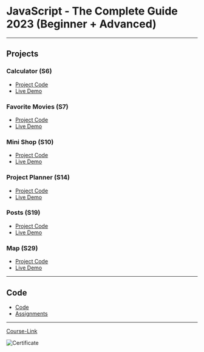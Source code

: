 # JavaScript - The Complete Guide 2023 (Beginner + Advanced)

---

## Projects

### Calculator (S6)

- [Project Code](./Projects/01-Calculator/)
- [Live Demo](https://64a94fbacb993875b5f74655--beautiful-banoffee-565ddf.netlify.app/)

### Favorite Movies (S7)

- [Project Code](./Projects/02-Favorite-Movies/)
- [Live Demo](https://64a951534dd25f762dc76fe4--visionary-gelato-0423e9.netlify.app/)

### Mini Shop (S10)

- [Project Code](./Projects/03-Mini-Shop/)
- [Live Demo]()

### Project Planner (S14)

- [Project Code](./Projects/04-Project-Planner/)
- [Live Demo](https://64a9508190908373b5addfe1--startling-halva-9583de.netlify.app/)

### Posts (S19)

- [Project Code](./Projects/05-Posts/)
- [Live Demo]()

### Map (S29)

- [Project Code](./Projects/06-Map/)
- [Live Demo]()

---

## Code

- [Code](Code)
- [Assignments](Code/assignments/)

---

[Course-Link](https://www.udemy.com/course/javascript-the-complete-guide-2020-beginner-advanced/)<br>

![Certificate](https://via.placeholder.com/468x300?text=Certificate+Here)
<br>
